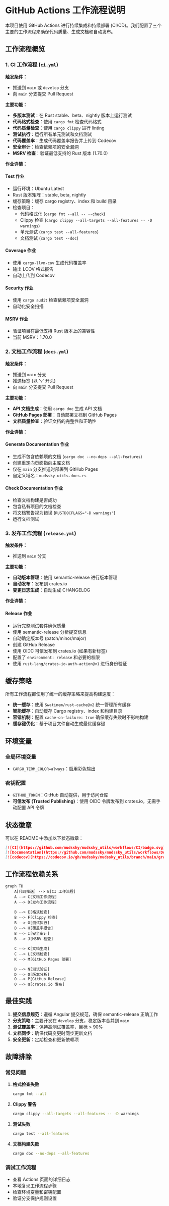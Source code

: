 # GitHub Actions 工作流程说明

本项目使用 GitHub Actions 进行持续集成和持续部署 (CI/CD)。我们配置了三个主要的工作流程来确保代码质量、生成文档和自动发布。

## 工作流程概览

### 1. CI 工作流程 (`ci.yml`)

**触发条件：**
- 推送到 `main` 或 `develop` 分支
- 向 `main` 分支提交 Pull Request

**主要功能：**
- **多版本测试**：在 Rust stable、beta、nightly 版本上运行测试
- **代码格式检查**：使用 `cargo fmt` 检查代码格式
- **代码质量检查**：使用 `cargo clippy` 进行 linting
- **测试执行**：运行所有单元测试和文档测试
- **代码覆盖率**：生成代码覆盖率报告并上传到 Codecov
- **安全审计**：检查依赖项的安全漏洞
- **MSRV 检查**：验证最低支持的 Rust 版本 (1.70.0)

**作业详情：**

#### Test 作业
- 运行环境：Ubuntu Latest
- Rust 版本矩阵：stable, beta, nightly
- 缓存策略：缓存 cargo registry、index 和 build 目录
- 检查项目：
  - 代码格式化 (`cargo fmt --all -- --check`)
  - Clippy 检查 (`cargo clippy --all-targets --all-features -- -D warnings`)
  - 单元测试 (`cargo test --all-features`)
  - 文档测试 (`cargo test --doc`)

#### Coverage 作业
- 使用 `cargo-llvm-cov` 生成代码覆盖率
- 输出 LCOV 格式报告
- 自动上传到 Codecov

#### Security 作业
- 使用 `cargo audit` 检查依赖项安全漏洞
- 自动化安全扫描

#### MSRV 作业
- 验证项目在最低支持 Rust 版本上的兼容性
- 当前 MSRV：1.70.0

### 2. 文档工作流程 (`docs.yml`)

**触发条件：**
- 推送到 `main` 分支
- 推送标签 (以 'v' 开头)
- 向 `main` 分支提交 Pull Request

**主要功能：**
- **API 文档生成**：使用 `cargo doc` 生成 API 文档
- **GitHub Pages 部署**：自动部署文档到 GitHub Pages
- **文档质量检查**：验证文档的完整性和正确性

**作业详情：**

#### Generate Documentation 作业
- 生成不包含依赖项的文档 (`cargo doc --no-deps --all-features`)
- 创建重定向页面指向主库文档
- 仅在 `main` 分支推送时部署到 GitHub Pages
- 自定义域名：`mudssky-utils.docs.rs`

#### Check Documentation 作业
- 检查文档构建是否成功
- 包含私有项目的文档检查
- 将文档警告视为错误 (`RUSTDOCFLAGS="-D warnings"`)
- 运行文档测试

### 3. 发布工作流程 (`release.yml`)

**触发条件：**
- 推送到 `main` 分支

**主要功能：**
- **自动版本管理**：使用 semantic-release 进行版本管理
- **自动发布**：发布到 crates.io
- **变更日志生成**：自动生成 CHANGELOG

**作业详情：**

#### Release 作业
- 运行完整测试套件确保质量
- 使用 semantic-release 分析提交信息
- 自动确定版本号 (patch/minor/major)
- 创建 GitHub Release
- 使用 OIDC 可信发布到 crates.io (如果有新标签)
- 配置了 `environment: release` 和必要的权限
- 使用 `rust-lang/crates-io-auth-action@v1` 进行身份验证

## 缓存策略

所有工作流程都使用了统一的缓存策略来提高构建速度：

- **统一缓存**：使用 `Swatinem/rust-cache@v2` 统一管理所有缓存
- **智能缓存**：自动缓存 Cargo registry、index 和构建目录
- **容错机制**：配置 `cache-on-failure: true` 确保缓存失败时不影响构建
- **缓存键优化**：基于项目文件自动生成最优缓存键

## 环境变量

### 全局环境变量
- `CARGO_TERM_COLOR=always`：启用彩色输出

### 密钥配置
- `GITHUB_TOKEN`：GitHub 自动提供，用于访问仓库
- **可信发布 (Trusted Publishing)**：使用 OIDC 令牌发布到 crates.io，无需手动配置 API 令牌

## 状态徽章

可以在 README 中添加以下状态徽章：

```markdown
[![CI](https://github.com/mudssky/mudssky_utils/workflows/CI/badge.svg)](https://github.com/mudssky/mudssky_utils/actions/workflows/ci.yml)
[![Documentation](https://github.com/mudssky/mudssky_utils/workflows/Documentation/badge.svg)](https://github.com/mudssky/mudssky_utils/actions/workflows/docs.yml)
[![codecov](https://codecov.io/gh/mudssky/mudssky_utils/branch/main/graph/badge.svg)](https://codecov.io/gh/mudssky/mudssky_utils)
```

## 工作流程依赖关系

```mermaid
graph TD
    A[代码推送] --> B[CI 工作流程]
    A --> C[文档工作流程]
    A --> D[发布工作流程]
    
    B --> E[格式检查]
    B --> F[Clippy 检查]
    B --> G[测试执行]
    B --> H[覆盖率报告]
    B --> I[安全审计]
    B --> J[MSRV 检查]
    
    C --> K[文档生成]
    C --> L[文档检查]
    K --> M[GitHub Pages 部署]
    
    D --> N[测试验证]
    D --> O[版本分析]
    O --> P[GitHub Release]
    O --> Q[crates.io 发布]
```

## 最佳实践

1. **提交信息规范**：遵循 Angular 提交规范，确保 semantic-release 正确工作
2. **分支策略**：主要开发在 `develop` 分支，稳定版本合并到 `main`
3. **测试覆盖率**：保持高测试覆盖率，目标 > 90%
4. **文档同步**：确保代码变更时同步更新文档
5. **安全更新**：定期检查和更新依赖项

## 故障排除

### 常见问题

1. **格式检查失败**
   ```bash
   cargo fmt --all
   ```

2. **Clippy 警告**
   ```bash
   cargo clippy --all-targets --all-features -- -D warnings
   ```

3. **测试失败**
   ```bash
   cargo test --all-features
   ```

4. **文档构建失败**
   ```bash
   cargo doc --no-deps --all-features
   ```

### 调试工作流程

- 查看 Actions 页面的详细日志
- 本地复现工作流程步骤
- 检查环境变量和密钥配置
- 验证分支保护规则设置